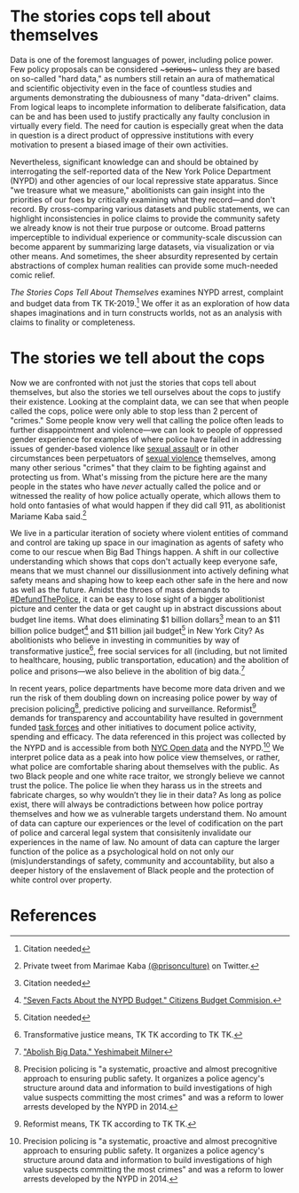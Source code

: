 # The stories cops tell about themselves
Data is one of the foremost languages of power, including police power. Few policy proposals can be considered ~~~serious~~~ unless they are based on so-called "hard data," as numbers still retain an aura of mathematical and scientific objectivity even in the face of countless studies and arguments demonstrating the dubiousness of many "data-driven" claims. From logical leaps to incomplete information to deliberate falsification, data can be and has been used to justify practically any faulty conclusion in virtually every field. The need for caution is especially great when the data in question is a direct product of oppressive institutions with every motivation to present a biased image of their own activities.

Nevertheless, significant knowledge can and should be obtained by interrogating the self-reported data of the New York Police Department (NYPD) and other agencies of our local repressive state apparatus. Since "we treasure what we measure," abolitionists can gain insight into the priorities of our foes by critically examining what they record—and don't record. By cross-comparing various datasets and public statements, we can highlight inconsistencies in police claims to provide the community safety we already know is not their true purpose or outcome. Broad patterns imperceptible to individual experience or community-scale discussion can become apparent by summarizing large datasets, via visualization or via other means. And sometimes, the sheer absurdity represented by certain abstractions of complex human realities can provide some much-needed comic relief.

_The Stories Cops Tell About Themselves_ examines NYPD arrest, complaint and budget data from TK TK-2019.[^0] We offer it as an exploration of how data shapes imaginations and in turn constructs worlds, not as an analysis with claims to finality or completeness.


# The stories we tell about the cops
Now we are confronted with not just the stories that cops tell about themselves, but also the stories we tell ourselves about the cops to justify their existence. Looking at the complaint data, we can see that when people called the cops, police were only able to stop less than 2 percent of "crimes." Some people know very well that calling the police often leads to further disappointment and violence—we can look to people of oppressed gender experience for examples of where police have failed in addressing issues of gender-based violence like [sexual assault](https://www.nytimes.com/2019/05/23/us/rape-victims-kits-police-departments.html) or in other circumstances been perpetuators of [sexual violence](https://theintercept.com/2019/08/30/nypd-anna-chambers-rape-probation/) themselves, among many other serious "crimes" that they claim to be fighting against and protecting us from. What's missing from the picture here are the many people in the states who have _never_ actually called the police and or witnessed the reality of how police actually operate, which allows them to hold onto fantasies of what would happen if they did call 911, as abolitionist Mariame Kaba said.[^1]

We live in a particular iteration of society where violent entities of command and control are taking up space in our imagination as agents of safety who come to our rescue when Big Bad Things happen. A shift in our collective understanding which shows that cops don't actually keep everyone safe, means that we must channel our dissillusionment into actively defining what safety means and shaping how to keep each other safe in the here and now as well as the future. Amidst the throes of mass demands to [#DefundThePolice](https://www.nytimes.com/2020/06/12/opinion/sunday/floyd-abolish-defund-police.html), it can be easy to lose sight of a bigger abolitionist picture and center the data or get caught up in abstract discussions about budget line items. What does eliminating $1 billion dollars[^2] mean to an $11 billion police budget[^3] and $11 billion jail budget[^4] in New York City? As abolitionists who believe in investing in communities by way of transformative justice[^5], free social services for all (including, but not limited to healthcare, housing, public transportation, education) and the abolition of police and prisons—we also believe in the abolition of big data.[^6] 

In recent years, police departments have become more data driven and we run the risk of them doubling down on increasing police power by way of precision policing[^8], predictive policing and surveillance. Reformist[^7] demands for transparency and accountability have resulted in government funded [task forces](https://en.wikipedia.org/wiki/President%27s_Task_Force_on_21st_Century_Policing) and other initiatives to document police activity, spending and efficacy. The data referenced in this project was collected by the NYPD and is accessible from both [NYC Open data](https://data.cityofnewyork.us/Social-Services/NYPD/fjn5-bxwg) and the NYPD.[^8] We interpret police data as a peak into how police view themselves, or rather, what police are comfortable sharing about themselves with the public. As two Black people and one white race traitor, we strongly believe we cannot trust the police. The police lie when they harass us in the streets and fabricate charges, so why wouldn’t they lie in their data? As long as police exist, there will always be contradictions between how police portray themselves and how we as vulnerable targets understand them. No amount of data can capture our experiences or the level of codification on the part of police and carceral legal system that consisitenly invalidate our experiences in the name of law. No amount of data can capture the larger function of the police as a psychological hold on not only our (mis)understandings of safety, community and accountability, but also a deeper history of the enslavement of Black people and the protection of white control over property.


# References

[^0]: Citation needed

[^1]: Private tweet from Marimae Kaba [(@prisonculture)](https://twitter.com/prisonculture/status/1271979397688541184) on Twitter. 

[^2]: Citation needed

[^3]: ["Seven Facts About the NYPD Budget." Citizens Budget Commision.](https://cbcny.org/research/seven-facts-about-nypd-budget) 

[^4]: Citation needed

[^5]: Transformative justice means, TK TK according to TK TK.

[^6]: ["Abolish Big Data." Yeshimabeit Milner](https://datasociety.net/library/abolish-big-data/)

[^7]: Reformist means, TK TK according to TK TK.

[^8]: Precision policing is "a systematic, proactive and almost precognitive approach to ensuring public safety. It organizes a police agency's structure around data and information to build investigations of high value suspects committing the most crimes" and was a reform to lower arrests developed by the NYPD in 2014. 

[^9]: ["Statistics." New York Police Department](https://www1.nyc.gov/site/nypd/stats/stats.page) 
